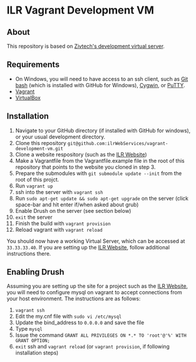 ﻿# ILR Vagrant Development VM

## About

This repository is based on [Zivtech's development virtual server](https://github.com/zivtech/vagrant-development-vm).

## Requirements

  * On Windows, you will need to have access to an ssh client, such as [Git bash](http://windows.github.com/) (which is installed with GitHub for Windows), [Cygwin](http://www.cygwin.com/), or [PuTTY](http://www.chiark.greenend.org.uk/~sgtatham/putty/download.html). 
  * [Vagrant](http://vagrantup.com)
  * [VirtualBox](https://www.virtualbox.org/)

## Installation

  1. Navigate to your GitHub directory (if installed with GitHub for windows), or your usual development directory. 
  2. Clone this repository `git@github.com:ilrWebServices/vagrant-development-vm.git`
  3. Clone a website respository (such as the [ILR Website](https://github.com/ilrWebServices/ilr-website))
  4. Make a Vagrantfile from the Vagrantfile.example file in the root of this repository that points to the website you cloned in step 3.
  5. Prepare the submodules with `git submodule update --init` from the root of this projct. 
  6. Run `vagrant up`
  7. ssh into the server with `vagrant ssh`
  8. Run `sudo apt-get update && sudo apt-get upgrade` on the server (click space-bar and hit enter if/when asked about grub)
  9. Enable Drush on the server (see section below)
  10. `exit` the server
  11. Finish the build with `vagrant provision`
  11. Reload vagrant with `vagrant reload`
 
You should now have a working Virtual Server, which can be accessed at `33.33.33.40`. If you are setting up the [ILR Website](https://github.com/ilrWebServices/ilr-website), follow additional instructions there.

## Enabling Drush

Assuming you are setting up the site for a project such as the [ILR Website](https://github.com/ilrWebServices/ilr-website), you will need to configure mysql on vagrant to accept connections from your host environment. The instructions are as follows: 

  1. `vagrant ssh`
  2. Edit the my.cnf file with `sudo vi /etc/mysql`
  3. Update the bind_address to `0.0.0.0` and save the file
  4. Type `mysql`
  5. Issue the command `GRANT ALL PRIVILEGES ON *.* TO 'root'@'%' WITH GRANT OPTION;`
  6. `exit` ssh and `vagrant reload` (or `vagrant provision`, if following installation steps)

